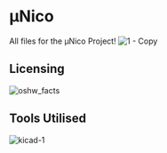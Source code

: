 # μNico
All files for the μNico Project!
![1 - Copy](https://github.com/atulravi/micro-nico/assets/70395057/8e176471-ccf4-4947-aecb-193968607a21)

## Licensing
![oshw_facts](https://github.com/AtrivaTECH/munico/assets/70395057/fb4901fd-4ff5-4245-9da0-8fbb5ab733e8)


## Tools Utilised

![kicad-1](https://github.com/AtrivaTECH/munico/assets/70395057/92d6fcf4-d8ac-403d-8e7a-43305fcce388)


